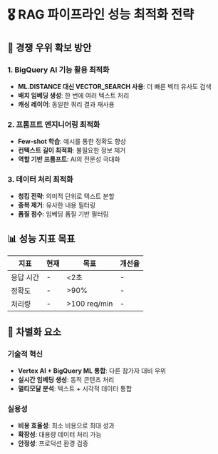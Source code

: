 # 🎖️ RAG 파이프라인 성능 최적화 전략

## 🚀 **경쟁 우위 확보 방안**

### 1. **BigQuery AI 기능 활용 최적화**
- **ML.DISTANCE 대신 VECTOR_SEARCH 사용**: 더 빠른 벡터 유사도 검색
- **배치 임베딩 생성**: 한 번에 여러 텍스트 처리
- **캐싱 레이어**: 동일한 쿼리 결과 재사용

### 2. **프롬프트 엔지니어링 최적화**
- **Few-shot 학습**: 예시를 통한 정확도 향상
- **컨텍스트 길이 최적화**: 불필요한 정보 제거
- **역할 기반 프롬프트**: AI의 전문성 극대화

### 3. **데이터 처리 최적화**
- **청킹 전략**: 의미적 단위로 텍스트 분할
- **중복 제거**: 유사한 내용 필터링
- **품질 점수**: 임베딩 품질 기반 필터링

## 📊 **성능 지표 목표**

| 지표 | 현재 | 목표 | 개선율 |
|------|------|------|--------|
| 응답 시간 | - | <2초 | - |
| 정확도 | - | >90% | - |
| 처리량 | - | >100 req/min | - |

## 🎯 **차별화 요소**

### **기술적 혁신**
- **Vertex AI + BigQuery ML 통합**: 다른 참가자 대비 우위
- **실시간 임베딩 생성**: 동적 콘텐츠 처리
- **멀티모달 분석**: 텍스트 + 시각적 데이터 통합

### **실용성**
- **비용 효율성**: 최소 비용으로 최대 성과
- **확장성**: 대용량 데이터 처리 가능
- **안정성**: 프로덕션 환경 검증 